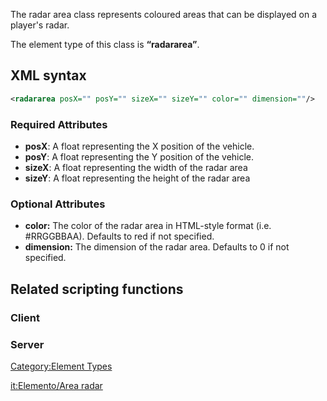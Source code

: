 The radar area class represents coloured areas that can be displayed on a player's radar.

The element type of this class is **“radararea”**.

XML syntax
----------

``` xml
<radararea posX="" posY="" sizeX="" sizeY="" color="" dimension=""/>
```

### Required Attributes

-   **posX**: A float representing the X position of the vehicle.
-   **posY**: A float representing the Y position of the vehicle.
-   **sizeX**: A float representing the width of the radar area
-   **sizeY**: A float representing the height of the radar area

### Optional Attributes

-   **color:** The color of the radar area in HTML-style format (i.e. \#RRGGBBAA). Defaults to red if not specified.
-   **dimension:** The dimension of the radar area. Defaults to 0 if not specified.

Related scripting functions
---------------------------

### Client

### Server

[Category:Element Types](/docs/Category:Element_Types.md "wikilink")

[it:Elemento/Area radar](/docs/it:Elemento/Area_radar.md "wikilink")

